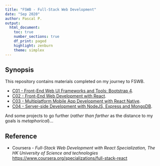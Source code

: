 ```yaml
---
title: "FSWB - Full-Stack Web Development"
date: "Sep 2020"
author: Pascal P.
output:
  html_document:
    toc: true
    number_sections: true
    df_print: paged
    highlight: zenburn
    theme: simplex
---
```


## Synopsis
  This repository contains materials completed on my journey to FSWB.
  - [C01 - Front-End Web UI Frameworks and Tools: Bootstrap 4](https://www.coursera.org/learn/bootstrap-4).
  - [C02 - Front-End Web Development with React](https://www.coursera.org/learn/front-end-react).
  - [C03 - Multiplatform Mobile App Development with React Native](https://www.coursera.org/learn/react-native).
  - [C04 - Server-side Development with NodeJS, Express and MongoDB](https://www.coursera.org/learn/server-side-nodejs).

  And some projects to go further (_rather than farther_ as the distance to my goals is _metaphorical_)...

## Reference
  - Coursera - *Full-Stack Web Development with React Specialization, The HK University of Science and technologies* https://www.coursera.org/specializations/full-stack-react
